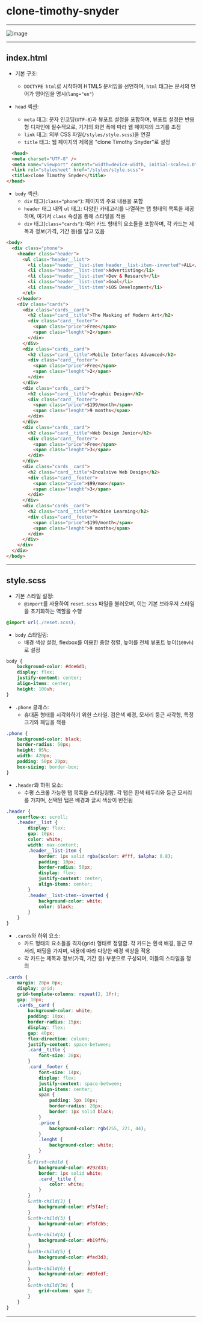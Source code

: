 # clone-timothy-snyder
 
***

![image](https://github.com/HaeChan-Jeon/study-record-consolidation/assets/146603024/35ef80a3-beaf-417e-8832-667a212e6920)

***

## index.html

* 기본 구조:
  * `DOCTYPE html`로 시작하여 HTML5 문서임을 선언하며, `html` 태그는 문서의 언어가 영어임을 명시(`lang="en"`)

* `head` 섹션:
  * `meta` 태그: 문자 인코딩(`UTF-8`)과 뷰포트 설정을 포함하며, 뷰포트 설정은 반응형 디자인에 필수적으로, 기기의 화면 폭에 따라 웹 페이지의 크기를 조정
  * `link` 태그: 외부 CSS 파일(`/styles/style.scss`)을 연결
  * `title` 태그: 웹 페이지의 제목을 "clone Timothy Snyder"로 설정
 
```HTML
  <head>
  <meta charset="UTF-8" />
  <meta name="viewport" content="width=device-width, initial-scale=1.0" />
  <link rel="stylesheet" href="/styles/style.scss">
  <title>clone Timothy Snyder</title>
</head>
```

* `body` 섹션:
  * `div` 태그(`class="phone"`): 페이지의 주요 내용을 포함
  * `header` 태그 내의 `ul` 태그: 다양한 카테고리를 나열하는 탭 형태의 목록을 제공하며, 여기서 `class` 속성을 통해 스타일을 적용
  * `div` 태그(`class="cards"`): 여러 카드 형태의 요소들을 포함하며, 각 카드는 제목과 정보(가격, 기간 등)를 담고 있음

```HTML
<body>
  <div class="phone">
    <header class="header">
      <ul class="header__list">
        <li class="header__list-item header__list-item--inverted">ALL</li>
        <li class="header__list-item">Advertisting</li>
        <li class="header__list-item">Dev & Research</li>
        <li class="header__list-item">Goal</li>
        <li class="header__list-item">iOS Development</li>
      </ul>
    </header>
    <div class="cards">
      <div class="cards__card">
        <h2 class="card__title">The Masking of Modern Art</h2>
        <div class="card__footer">
          <span class="price">Free</span>
          <span class="lenght">2</span>
        </div>
      </div>
      <div class="cards__card">
        <h2 class="card__title">Mobile Interfaces Advanced</h2>
        <div class="card__footer">
          <span class="price">Free</span>
          <span class="lenght">2</span>
        </div>
      </div>
      <div class="cards__card">
        <h2 class="card__title">Graphic Design</h2>
        <div class="card__footer">
          <span class="price">$199/month</span>
          <span class="lenght">9 months</span>
        </div>
      </div>
      <div class="cards__card">
        <h2 class="card__title">Web Design Junior</h2>
        <div class="card__footer">
          <span class="price">Free</span>
          <span class="lenght">3</span>
        </div>
      </div>
      <div class="cards__card">
        <h2 class="card__title">Inculsive Web Design</h2>
        <div class="card__footer">
          <span class="price">$99/mon</span>
          <span class="lenght">3</span>
        </div>
      </div>
      <div class="cards__card">
        <h2 class="card__title">Machine Learning</h2>
        <div class="card__footer">
          <span class="price">$199/month</span>
          <span class="lenght">9 months</span>
        </div>
      </div>
    </div>
  </div>
</body>
```

***

## style.scss

* 기본 스타일 설정:
  * `@import`를 사용하여 `reset.scss` 파일을 불러오며, 이는 기본 브라우저 스타일을 초기화하는 역할을 수행

```SCSS
@import url(./reset.scss);
```

* `body` 스타일링:
  * 배경 색상 설정, flexbox를 이용한 중앙 정렬, 높이를 전체 뷰포트 높이(`100vh`)로 설정

```SCSS
body {
    background-color: #dce6d1;
    display: flex;
    justify-content: center;
    align-items: center;
    height: 100vh;
}
```

* `.phone` 클래스:
  * 휴대폰 형태를 시각화하기 위한 스타일. 검은색 배경, 모서리 둥근 사각형, 특정 크기와 패딩을 적용

```SCSS
.phone {
    background-color: black;
    border-radius: 50px;
    height: 95%;
    width: 420px;
    padding: 50px 20px;
    box-sizing: border-box;
}
```

* `.header`와 하위 요소:
  * 수평 스크롤 가능한 탭 목록을 스타일링함. 각 탭은 흰색 테두리와 둥근 모서리를 가지며, 선택된 탭은 배경과 글씨 색상이 반전됨

```SCSS
.header {
    overflow-x: scroll;
    .header__list {
        display: flex;
        gap: 10px;
        color: white;
        width: max-content;
        .header__list-item {
            border: 1px solid rgba($color: #fff, $alpha: 0.8);
            padding: 10px;
            border-radius: 50px;
            display: flex;
            justify-content: center;
            align-items: center;
        }
        .header__list-item--inverted {
            background-color: white;
            color: black;
        }
    }
}
```

* `.cards`와 하위 요소:
  * 카드 형태의 요소들을 격자(grid) 형태로 정렬함. 각 카드는 흰색 배경, 둥근 모서리, 패딩을 가지며, 내용에 따라 다양한 배경 색상을 적용
  * 각 카드는 제목과 정보(가격, 기간 등) 부분으로 구성되며, 이들의 스타일을 정의
 
```SCSS
.cards {
    margin: 20px 0px;
    display: grid;
    grid-template-columns: repeat(2, 1fr);
    gap: 10px;
    .cards__card {
        background-color: white;
        padding: 10px;
        border-radius: 15px;
        display: flex;
        gap: 40px;
        flex-direction: column;
        justify-content: space-between;
        .card__title {
            font-size: 28px;
        }
        .card__footer {
            font-size: 14px;
            display: flex;
            justify-content: space-between;
            align-items: center;
            span {
                padding: 5px 10px;
                border-radius: 20px;
                border: 1px solid black;
            }
            .price {
                background-color: rgb(255, 221, 44);
            }
            .lenght {
                background-color: white;
            }
        }
        &:first-child {
            background-color: #292d33;
            border: 1px solid white;
            .card__title {
                color: white;
            }
        }
        &:nth-child(2) {
            background-color: #f5f4ef;
        }
        &:nth-child(3) {
            background-color: #f8fcb5;
        }
        &:nth-child(4) {
            background-color: #b19ff6;
        }
        &:nth-child(5) {
            background-color: #fed3d3;
        }
        &:nth-child(6) {
            background-color: #d0fedf;
        }
        &:nth-child(3n) {
            grid-column: span 2;
        }
    }
}
```

***
